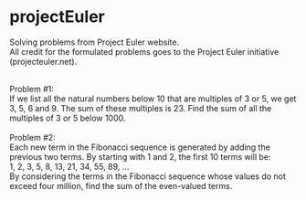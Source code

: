 # projectEuler
Solving problems from Project Euler website. <br>
All credit for the formulated problems goes to the Project Euler initiative (projecteuler.net).

<br>
Problem #1: <br>
If we list all the natural numbers below 10 that are multiples of 3 or 5, we get 3, 5, 6 and 9. The sum of these multiples is 23.
Find the sum of all the multiples of 3 or 5 below 1000.
<br>
<br>
Problem #2: <br>
Each new term in the Fibonacci sequence is generated by adding the previous two terms. By starting with 1 and 2, the first 10 terms will be: <br>
1, 2, 3, 5, 8, 13, 21, 34, 55, 89, ... <br>
By considering the terms in the Fibonacci sequence whose values do not exceed four million, find the sum of the even-valued terms.

